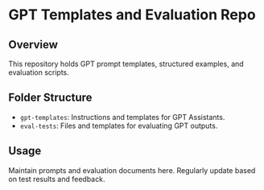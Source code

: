 # GPT Templates and Evaluation Repo

## Overview

This repository holds GPT prompt templates, structured examples, and evaluation scripts.

## Folder Structure

- `gpt-templates`: Instructions and templates for GPT Assistants.
- `eval-tests`: Files and templates for evaluating GPT outputs.

## Usage

Maintain prompts and evaluation documents here. Regularly update based on test results and feedback.
